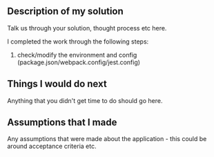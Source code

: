 ## Description of my solution

Talk us through your solution, thought process etc here.

I completed the work through the following steps:
1. check/modify the environment and config (package.json/webpack.config/jest.config) 

## Things I would do next

Anything that you didn't get time to do should go here.

## Assumptions that I made

Any assumptions that were made about the application - this could be around acceptance criteria etc.
